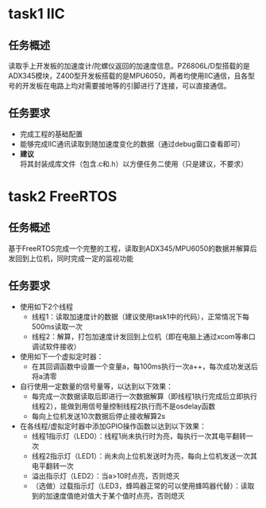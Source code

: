 # task1 IIC
## 任务概述
读取手上开发板的加速度计/陀螺仪返回的加速度信息。PZ6806L/D型搭载的是ADX345模块，Z400型开发板搭载的是MPU6050，两者均使用IIC通信，且各型号的开发板在电路上均对需要接地等的引脚进行了连接，可以直接通信。
## 任务要求
* 完成工程的基础配置
* 能够完成IIC通讯读取到随加速度变化的数据（通过debug窗口查看即可）
* **建议**将其封装成库文件（包含.c和.h）以方便任务二使用（只是建议，不要求）

# task2 FreeRTOS
## 任务概述
基于FreeRTOS完成一个完整的工程，读取到ADX345/MPU6050的数据并解算后发回到上位机，同时完成一定的监视功能
## 任务要求
* 使用如下2个线程
   * 线程1：读取加速度计的数据（建议使用task1中的代码），正常情况下每500ms读取一次
   * 线程2：解算，打包加速度计发回到上位机（即在电脑上通过xcom等串口调试软件接收）
* 使用如下一个虚拟定时器：
   * 在其回调函数中设置一个变量a，每100ms执行一次a++，每次成功发送后将a清零
* 自行使用一定数量的信号量等，以达到以下效果：
   * 每完成一次数据读取后即进行一次数据解算（即线程1执行完成后立即执行线程2），能做到用信号量控制线程2执行而不是osdelay函数
   * 每向上位机发送10次数据后停止接收解算2s
* 在各线程/虚拟定时器中添加GPIO操作函数以达到以下效果：
   * 线程1指示灯（LED0）：线程1尚未执行时为亮，每执行一次其电平翻转一次
   * 线程2指示灯（LED1）：尚未向上位机发送时为亮，每向上位机发送一次其电平翻转一次
   * 溢出指示灯（LED2）：当a>10时点亮，否则熄灭
   * （选做）过载指示灯（LED3，蜂鸣器正常的可以使用蜂鸣器代替）：读取到的加速度值绝对值大于某个值时点亮，否则熄灭

